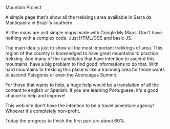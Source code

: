 Mountain Project  


A simple page that's show all the trekkings area availiable in Serra da Mantiqueira in Brazil's southern.

All the maps are just simple maps made with Google My Maps. Don't have nothing with a complex code. Just HTML/CSS and basic JS.

The main idea is just to show all the most important trekkings of area. This region of the country is knowledged to have great mountains to practice trekking. And many of the canditates that have intention to ascend this mountains, have a big problem to find good informations to do that.  With hard mountains to trekking this place is like a trainning area for those wants to ascend Patagonia or even the Aconcágua Summit.



For those that wants to help, a huge help would be a translation of all the content to english or Spanish. If you are learning Portuguese, it's a good chance to help and improve!


This web site don't have the intention to be a travel adventure agency! Whoever it's completely non-profit.

Today the progress to finish the first part are about 60%.





